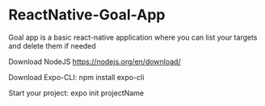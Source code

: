 # ReactNative-Goal-App
Goal app is a basic react-native application where you can list your targets and delete them if needed

Download NodeJS
https://nodejs.org/en/download/

Download Expo-CLI: 
npm install expo-cli

Start your project: 
expo init projectName

